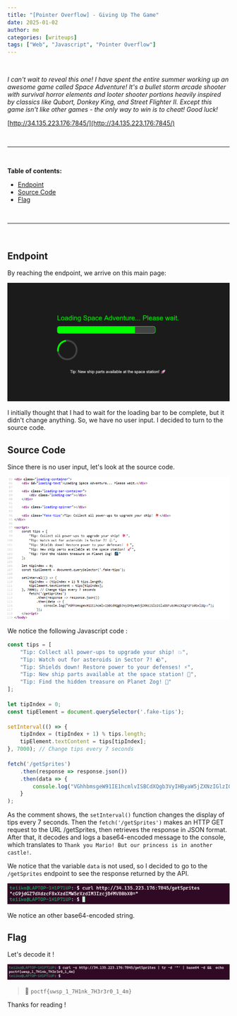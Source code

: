 ```yaml
---
title: "[Pointer Overflow] - Giving Up The Game"
date: 2025-01-02
author: me
categories: [writeups]
tags: ["Web", "Javascript", "Pointer Overflow"]
---
```


<link rel="stylesheet" href="https://cdnjs.cloudflare.com/ajax/libs/font-awesome/5.15.2/css/all.min.css">
<link rel="stylesheet" href="/assets/css/lil-bootstrap.css">
<script src="https://code.jquery.com/jquery-3.6.0.min.js"></script>

<br>

*I can't wait to reveal this one! I have spent the entire summer working up an awesome game called Space Adventure! It's a bullet storm arcade shooter with survival horror elements and looter shooter portions heavily inspired by classics like Qubort, Donkey King, and Street Flighter II. Except this game isn't like other games - the only way to win is to cheat! Good luck!*

[http://34.135.223.176:7845/](http://34.135.223.176:7845/)

<br>


_____________________________________________________



<br>

**Table of contents:**

- <a href="#endpoint">Endpoint</a>
- <a href="#source-code">Source Code</a>
- <a href="#flag">Flag</a>

<br>

_____________________________________________________


<br>

## Endpoint

By reaching the endpoint, we arrive on this main page:

![2](/images/pointer_overflow/game/main_page.png)

I initially thought that I had to wait for the loading bar to be complete, but it didn't change anything. So, we have no user input. I decided to turn to the source code.

## Source Code

Since there is no user input, let's look at the source code.

![2](/images/pointer_overflow/game/source_code.png)

We notice the following Javascript code :

```javascript
const tips = [
    "Tip: Collect all power-ups to upgrade your ship! 💥",
    "Tip: Watch out for asteroids in Sector 7! 🪨",
    "Tip: Shields down! Restore power to your defenses! ⚡",
    "Tip: New ship parts available at the space station! 🚀",
    "Tip: Find the hidden treasure on Planet Zog! 🌌"
];

let tipIndex = 0;
const tipElement = document.querySelector('.fake-tips');

setInterval(() => {
    tipIndex = (tipIndex + 1) % tips.length;
    tipElement.textContent = tips[tipIndex];
}, 7000); // Change tips every 7 seconds
    
fetch('/getSprites')
    .then(response => response.json())
    .then(data => {
        console.log("VGhhbmsgeW91IE1hcmlvISBCdXQgb3VyIHByaW5jZXNzIGlzIGluIGFub3RoZXIgY2FzdGxlIQ==");
    }
);       
```

As the comment shows, the `setInterval()` function changes the display of tips every 7 seconds. Then the `fetch('/getSprites')` makes an HTTP GET request to the URL /getSprites, then retrieves the response in JSON format. After that, it decodes and logs a base64-encoded message to the console, which translates to `Thank you Mario! But our princess is in another castle!`.

We notice that the variable `data` is not used, so I decided to go to the `/getSprites` endpoint to see the response returned by the API.

![2](/images/pointer_overflow/game/get_sprites.png)

We notice an other base64-encoded string.

## Flag

Let's decode it !

![2](/images/pointer_overflow/game/flag.png)

> 🚩 `poctf{uwsp_1_7H1nk_7H3r3r0_1_4m}`

Thanks for reading !